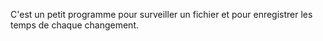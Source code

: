 C'est un petit programme pour surveiller un fichier et pour enregistrer les temps de chaque changement.